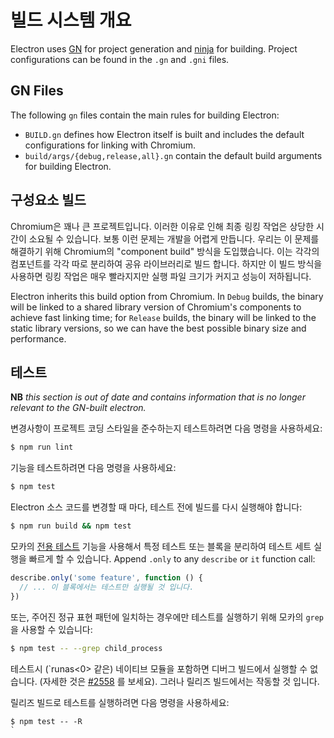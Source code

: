 # 빌드 시스템 개요

Electron uses [GN](https://gn.googlesource.com/gn) for project generation and [ninja](https://ninja-build.org/) for building. Project configurations can be found in the `.gn` and `.gni` files.

## GN Files

The following `gn` files contain the main rules for building Electron:

* `BUILD.gn` defines how Electron itself is built and includes the default configurations for linking with Chromium.
* `build/args/{debug,release,all}.gn` contain the default build arguments for building Electron.

## 구성요소 빌드

Chromium은 꽤나 큰 프로젝트입니다. 이러한 이유로 인해 최종 링킹 작업은 상당한 시간이 소요될 수 있습니다. 보통 이런 문제는 개발을 어렵게 만듭니다. 우리는 이 문제를 해결하기 위해 Chromium의 "component build" 방식을 도입했습니다. 이는 각각의 컴포넌트를 각각 따로 분리하여 공유 라이브러리로 빌드 합니다. 하지만 이 빌드 방식을 사용하면 링킹 작업은 매우 빨라지지만 실행 파일 크기가 커지고 성능이 저하됩니다.

Electron inherits this build option from Chromium. In `Debug` builds, the binary will be linked to a shared library version of Chromium's components to achieve fast linking time; for `Release` builds, the binary will be linked to the static library versions, so we can have the best possible binary size and performance.

## 테스트

**NB** *this section is out of date and contains information that is no longer relevant to the GN-built electron.*

변경사항이 프로젝트 코딩 스타일을 준수하는지 테스트하려면 다음 명령을 사용하세요:

```sh
$ npm run lint
```

기능을 테스트하려면 다음 명령을 사용하세요:

```sh
$ npm test
```

Electron 소스 코드를 변경할 때 마다, 테스트 전에 빌드를 다시 실행해야 합니다:

```sh
$ npm run build && npm test
```

모카의 [전용 테스트](https://mochajs.org/#exclusive-tests) 기능을 사용해서 특정 테스트 또는 블록을 분리하여 테스트 세트 실행을 빠르게 할 수 있습니다. Append `.only` to any `describe` or `it` function call:

```js
describe.only('some feature', function () {
  // ... 이 블록에서는 테스트만 실행될 것 입니다.
})
```

또는, 주어진 정규 표현 패턴에 일치하는 경우에만 테스트를 실행하기 위해 모카의 `grep` 을 사용할 수 있습니다:

```sh
$ npm test -- --grep child_process
```

테스트시 (`runas<0> 같은) 네이티브 모듈을 포함하면 디버그 빌드에서 실행할 수 없습니다. (자세한 것은 <a href="https://github.com/electron/electron/issues/2558">#2558</a> 를 보세요). 그러나 릴리즈 빌드에서는 작동할 것 입니다.</p>

<p>릴리즈 빌드로 테스트를 실행하려면 다음 명령을 사용하세요:</p>

<pre><code class="sh">$ npm test -- -R
`</pre>